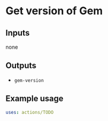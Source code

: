 # Get version of Gem


## Inputs
none

## Outputs
* `gem-version`

## Example usage

```yaml
uses: actions/TODO
```
